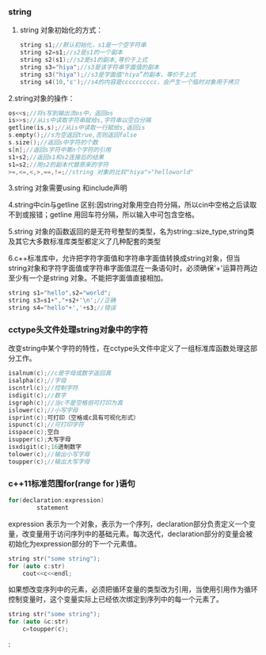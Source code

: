 ### string



1. string 对象初始化的方式：

   ```c++
   string s1;//默认初始化，s1是一个空字符串
   string s2=s1;//s2是s1的一个副本
   string s2(s1);//s2是s1的副本,等价于上式
   string s3="hiya";//s3是该字符串字面值的副本
   string s3("hiya");//s3是字面值"hiya”的副本，等价于上式
   string s4(10,'c');//s4的内容是cccccccccc，会产生一个临时对象用于拷贝
   ```

2.string对象的操作：

```c++
os<<s;//将s写到输出流os中，返回os
is>>s;//从is中读取字符串赋给s,字符串以空白分隔
getline(is,s);//从is中读取一行赋给s,返回is
s.empty();//s为空返回true,否则返回false
s.size();//返回s中字符的个数
s[n];//返回s字符中第n个字符的引用
s1+s2;//返回s1和s2连接后的结果
s1=s2;//用s2的副本代替原来的字符
>=,<=,<,>,==,!=;//string 对象的比较"hiya">"helloworld"
```

3.string 对象需要using 和include声明

4.string中cin与getline 区别:因string对象用空白符分隔，所以cin中空格之后读取不到或报错；getline 用回车符分隔，所以输入中可包含空格。

5.string 对象的函数返回的是无符号整型的类型，名为string::size_type,string类及其它大多数标准库类型都定义了几种配套的类型

6.c++标准库中，允许把字符字面值和字符串字面值转换成string对象，但当string对象和字符字面值或字符串字面值混在一条语句时，必须确保'+'运算符两边至少有一个是string 对象。不能把字面值直接相加。

```c++
string s1="hello",s2="world";
string s3=s1+","+s2+'\n';//正确
string s4="hello"+','+s3;//错误
```

### cctype头文件处理string对象中的字符

改变string中某个字符的特性，在cctype头文件中定义了一组标准库函数处理这部分工作。

```c++
isalnum(c);//c是字母或数字返回真
isalpha(c);//字母
iscntrl(c);//控制字符
isdigit(c);//数字
isgraph(c);//当c不是空格但可打印为真
islower(c);//小写字母
isprint(c);可打印（空格或c具有可视化形式）
ispunct(c);//可打印字符
isspace(c);空白
isupper(c);大写字母
isxdigit(c);16进制数字
tolower(c);//输出小写字母
toupper(c);//输出大写字母
```

### c++11标准范围for(range for )语句

```c++
for(declaration:expression)
		statement
```

expression 表示为一个对象，表示为一个序列，declaration部分负责定义一个变量，改变量用于访问序列中的基础元素。每次迭代，declaration部分的变量会被初始化为expression部分的下一个元素值。

```c++
string str("some string");
for (auto c:str)
	cout<<c<<endl;
```

如果想改变序列中的元素，必须把循环变量的类型改为引用，当使用引用作为循环控制变量时，这个变量实际上已经依次绑定到序列中的每一个元素了。

```c++
string str("some string");
for (auto &c:str)
	c=toupper(c);
```

: